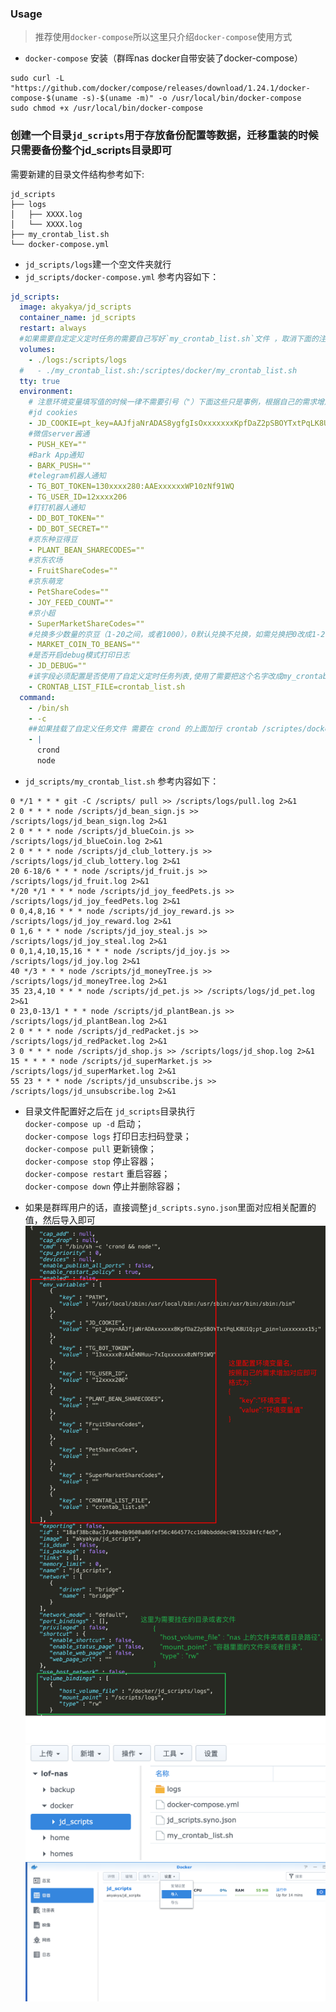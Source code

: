 ### Usage
> 推荐使用`docker-compose`所以这里只介绍`docker-compose`使用方式

- `docker-compose` 安装（群晖nas docker自带安装了docker-compose）
```
sudo curl -L "https://github.com/docker/compose/releases/download/1.24.1/docker-compose-$(uname -s)-$(uname -m)" -o /usr/local/bin/docker-compose
sudo chmod +x /usr/local/bin/docker-compose
```
### 创建一个目录`jd_scripts`用于存放备份配置等数据，迁移重装的时候只需要备份整个jd_scripts目录即可
需要新建的目录文件结构参考如下:
```
jd_scripts
├── logs
│   ├── XXXX.log
│   └── XXXX.log
├── my_crontab_list.sh
└── docker-compose.yml
```
- `jd_scripts/logs`建一个空文件夹就行
- `jd_scripts/docker-compose.yml` 参考内容如下：
```yaml
jd_scripts:
  image: akyakya/jd_scripts
  container_name: jd_scripts
  restart: always
  #如果需要自定定义定时任务的需要自己写好`my_crontab_list.sh`文件 ，取消下面的注释 ，通过 `volumes`挂载进去。
  volumes:
    - ./logs:/scripts/logs
  #   - ./my_crontab_list.sh:/scriptes/docker/my_crontab_list.sh
  tty: true
  environment:
    # 注意环境变量填写值的时候一律不需要引号（"）下面这些只是事例，根据自己的需求增加删除
    #jd cookies
    - JD_COOKIE=pt_key=AAJfjaNrADAS8ygfgIsOxxxxxxxKpfDaZ2pSBOYTxtPqLK8U1Q;pt_pin=lxxxxxx5;
    #微信server酱通
    - PUSH_KEY=""
    #Bark App通知
    - BARK_PUSH=""
    #telegram机器人通知
    - TG_BOT_TOKEN=130xxxx280:AAExxxxxxWP10zNf91WQ
    - TG_USER_ID=12xxxx206
    #钉钉机器人通知
    - DD_BOT_TOKEN=""
    - DD_BOT_SECRET=""
    #京东种豆得豆
    - PLANT_BEAN_SHARECODES=""
    #京东农场
    - FruitShareCodes=""
    #京东萌宠
    - PetShareCodes=""
    - JOY_FEED_COUNT=""
    #京小超
    - SuperMarketShareCodes=""
    #兑换多少数量的京豆（1-20之间，或者1000），0默认兑换不兑换，如需兑换把0改成1-20之间的数字或者1000即可
    - MARKET_COIN_TO_BEANS=""
    #是否开启debug模式打印日志
    - JD_DEBUG=""
    #该字段必须配置是否使用了自定义定时任务列表,使用了需要把这个名字改成my_crontab_list.sh
    - CRONTAB_LIST_FILE=crontab_list.sh
  command:
    - /bin/sh
    - -c
    ##如果挂载了自定义任务文件 需要在 crond 的上面加行 crontab /scriptes/docker/my_crontab_list.sh
    - |
      crond
      node
```
- `jd_scripts/my_crontab_list.sh` 参考内容如下：
```shell
0 */1 * * * git -C /scripts/ pull >> /scripts/logs/pull.log 2>&1
2 0 * * * node /scripts/jd_bean_sign.js >> /scripts/logs/jd_bean_sign.log 2>&1
2 0 * * * node /scripts/jd_blueCoin.js >> /scripts/logs/jd_blueCoin.log 2>&1
2 0 * * * node /scripts/jd_club_lottery.js >> /scripts/logs/jd_club_lottery.log 2>&1
20 6-18/6 * * * node /scripts/jd_fruit.js >> /scripts/logs/jd_fruit.log 2>&1
*/20 */1 * * * node /scripts/jd_joy_feedPets.js >> /scripts/logs/jd_joy_feedPets.log 2>&1
0 0,4,8,16 * * * node /scripts/jd_joy_reward.js >> /scripts/logs/jd_joy_reward.log 2>&1
0 1,6 * * * node /scripts/jd_joy_steal.js >> /scripts/logs/jd_joy_steal.log 2>&1
0 0,1,4,10,15,16 * * * node /scripts/jd_joy.js >> /scripts/logs/jd_joy.log 2>&1
40 */3 * * * node /scripts/jd_moneyTree.js >> /scripts/logs/jd_moneyTree.log 2>&1
35 23,4,10 * * * node /scripts/jd_pet.js >> /scripts/logs/jd_pet.log 2>&1
0 23,0-13/1 * * * node /scripts/jd_plantBean.js >> /scripts/logs/jd_plantBean.log 2>&1
2 0 * * * node /scripts/jd_redPacket.js >> /scripts/logs/jd_redPacket.log 2>&1
3 0 * * * node /scripts/jd_shop.js >> /scripts/logs/jd_shop.log 2>&1
15 * * * * node /scripts/jd_superMarket.js >> /scripts/logs/jd_superMarket.log 2>&1
55 23 * * * node /scripts/jd_unsubscribe.js >> /scripts/logs/jd_unsubscribe.log 2>&1
```
- 目录文件配置好之后在 `jd_scripts`目录执行  
 `docker-compose up -d` 启动；  
 `docker-compose logs` 打印日志扫码登录；  
 `docker-compose pull` 更新镜像；  
 `docker-compose stop` 停止容器；  
 `docker-compose restart` 重启容器；  
 `docker-compose down` 停止并删除容器；  
 
- 如果是群晖用户的话，直接调整`jd_scripts.syno.json`里面对应相关配置的值，然后导入即可
![image](./info.png)
![image](./dir.png)
![image](./import.png)
